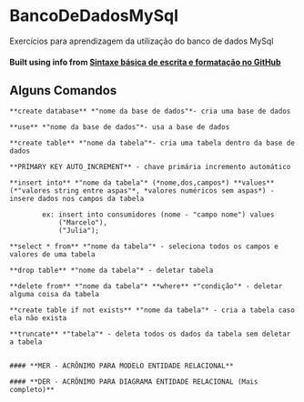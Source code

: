 # BancoDeDadosMySql

Exercícios para aprendizagem da utilização do banco de dados MySql

#### Built using info from [Sintaxe básica de escrita e formatação no GitHub](https://docs.github.com/pt/github/writing-on-github/basic-writing-and-formatting-syntax)

## Alguns Comandos 

	**create database** *"nome da base de dados"*- cria uma base de dados 

	**use** *"nome da base de dados"*- usa a base de dados

	**create table** *"nome da tabela"*- cria uma tabela dentro da base de dados

	**PRIMARY KEY AUTO_INCREMENT** - chave primária incremento automático

	**insert into** *"nome da tabela"* (*nome,dos,campos*) **values** (*"valores string entre aspas"*, *valores numéricos sem aspas*) - insere dados nos campos da tabela

			ex: insert into consumidores (nome - "campo nome") values
				("Marcelo"),
				("Julia");

	**select * from** *"nome da tabela"* - seleciona todos os campos e valores de uma tabela

	**drop table** *"nome da tabela"* - deletar tabela

	**delete from** *"nome da tabela"* **where** *"condição"* - deletar alguma coisa da tabela

	**create table if not exists** *"nome da tabela"* - cria a tabela caso ela não exista

	**truncate** *"tabela"* - deleta todos os dados da tabela sem deletar a tabela


	#### **MER - ACRÔNIMO PARA MODELO ENTIDADE RELACIONAL**

	#### **DER - ACRÔNIMO PARA DIAGRAMA ENTIDADE RELACIONAL (Mais completo)**
